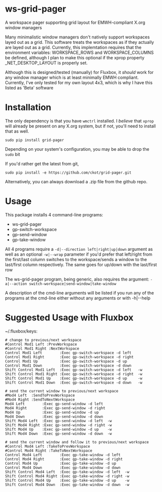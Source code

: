 # ws-grid-pager
A workspace pager supporting grid layout for EMWH-compliant X.org window managers

Many minimalistic window managers don't natively support workspaces layed
out as a grid.  This software treats the workspaces as if they actually
are layed out as a grid. Currently, this implemtation requires that the
environment variables: WORKSPACE_ROWS and WORKSPACE_COLUMNS be defined,
although I plan to make this optional if the xprop property _NET_DESKTOP_LAYOUT
is properly set.

Although this is designed/tested (manually) for Fluxbox, it *should* work for
any window manager which is at least minimally EMWH compliant.  Currently, I've
only tested for my own layout 4x3, which is why I have this listed as 'Beta'
software


# Installation
The only dependency is that you have `wmctrl` installed.  I *believe* that
`xprop` will already be present on any X.org system, but if not, you'll need
to install that as well.

`sudo pip install grid-pager`

Depending on your system's configuration, you may be able to drop the `sudo` bit

If you'd rather get the latest from git,

`sudo pip install -e https://github.com/ckot/grid-pager.git`

Alternatively, you can always download a .zip file from the github repo.


# Usage

This package installs 4 command-line programs:
- ws-grid-pager
- gp-switch-workspace
- gp-send-window
- gp-take-window

All 4 programs require a `-d|--direction left|right|up|down` argument as well
as an optional `-w|--wrap` parameter if you'd prefer that left/right from the
first/last column switches to the workspace/sends a window to the last/first
column respectively. The same goes for up/down with the last/first row

The ws-grid-pager program, being generic, also requires the argument:
`-a|--action switch-workspace|send-window|take-window`

A description of the cmd-line arguments will be listed if you run any of the
programs at the cmd-line either without any arguments or with -h|--help

# Suggested Usage with Fluxbox

~/.fluxbox/keys:

    # change to previous/next workspace
    #Control Mod1 Left :PrevWorkspace
    #Control Mod1 Right :NextWorkspace
    Control Mod1 Left        :Exec gp-switch-workspace -d left
    Control Mod1 Right       :Exec gp-switch-workspace -d right
    Control Mod1 Up          :Exec gp-switch-workspace -d up
    Control Mod1 Down        :Exec gp-switch-workspace -d down
    Shift Control Mod1 Left  :Exec gp-switch-workspace -d left   -w
    Shift Control Mod1 Right :Exec gp-switch-workspace -d right  -w
    Shift Control Mod1 Up    :Exec gp-switch-workspace -d up     -w
    Shift Control Mod1 Down  :Exec gp-switch-workspace -d down   -w

    # send the current window to previous/next workspace
    #Mod4 Left  :SendToPrevWorkspace
    #Mod4 Right :SendToNextWorkspace
    Mod4 Left        :Exec gp-send-window -d left
    Mod4 Right       :Exec gp-send-window -d right
    Mod4 Up          :Exec gp-send-window -d up
    Mod4 Down        :Exec gp-send-window -d down
    Shift Mod4 Left  :Exec gp-send-window -d left  -w
    Shift Mod4 Right :Exec gp-send-window -d right -w
    Shift Mod4 Up    :Exec gp-send-window -d up    -w
    Shift Mod4 Down  :Exec gp-send-window -d down  -w

    # send the current window and follow it to previous/next workspace
    #Control Mod4 Left :TakeToPrevWorkspace
    #Control Mod4 Right :TakeToNextWorkspace
    Control Mod4 Left        :Exec gp-take-window -d left
    Control Mod4 Right       :Exec gp-take-window -d right
    Control Mod4 Up          :Exec gp-take-window -d up
    Control Mod4 Down        :Exec gp-take-window -d down
    Shift Control Mod4 Left  :Exec gp-take-window -d left  -w
    Shift Control Mod4 Right :Exec gp-take-window -d right -w
    Shift Control Mod4 Up    :Exec gp-take-window -d up    -w
    Shift Control Mod4 Down  :Exec gp-take-window -d down  -w
